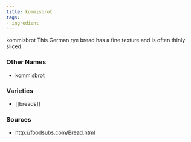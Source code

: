 ```yaml
---
title: kommisbrot
tags:
- ingredient
---
```

kommisbrot This German rye bread has a fine texture and is often thinly sliced.

### Other Names

* kommisbrot

### Varieties

* [[breads]]

### Sources
* http://foodsubs.com/Bread.html
